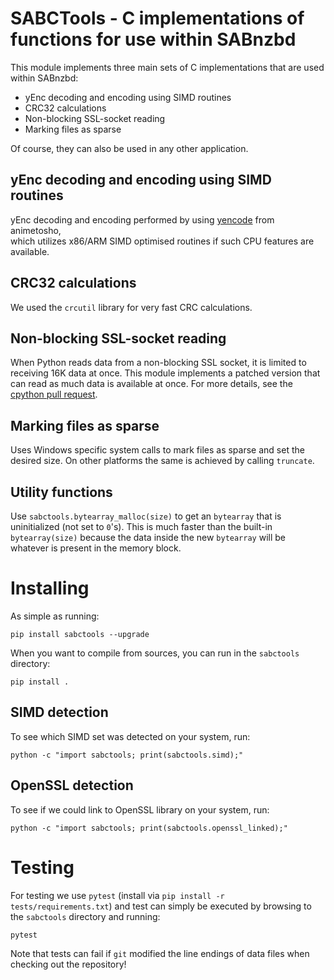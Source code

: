 
SABCTools - C implementations of functions for use within SABnzbd  
===============================  
  
This module implements three main sets of C implementations that are used within SABnzbd:   
* yEnc decoding and encoding using SIMD routines  
* CRC32 calculations  
* Non-blocking SSL-socket reading  
* Marking files as sparse

Of course, they can also be used in any other application.

## yEnc decoding and encoding using SIMD routines
yEnc decoding and encoding performed by using [yencode](https://github.com/animetosho/node-yencode) from animetosho,   
which utilizes x86/ARM SIMD optimised routines if such CPU features are available.  
  
## CRC32 calculations
We used the `crcutil` library for very fast CRC calculations.

## Non-blocking SSL-socket reading  
When Python reads data from a non-blocking SSL socket, it is limited to receiving 16K data at once. This module implements a patched version that can read as much data is available at once.
For more details, see the [cpython pull request](https://github.com/python/cpython/pull/31492).

## Marking files as sparse
Uses Windows specific system calls to mark files as sparse and set the desired size.
On other platforms the same is achieved by calling `truncate`.

## Utility functions
Use `sabctools.bytearray_malloc(size)` to get an `bytearray` that is uninitialized (not set to `0`'s). 
This is much faster than the built-in `bytearray(size)` because the data inside the new `bytearray` will be whatever is present in the memory block.
  
# Installing  
  
As simple as running:  
```  
pip install sabctools --upgrade  
```  
When you want to compile from sources, you can run in the `sabctools` directory:  
```  
pip install .  
```  

## SIMD detection  

To see which SIMD set was detected on your system, run:  
```  
python -c "import sabctools; print(sabctools.simd);"  
```  
  
## OpenSSL detection  

To see if we could link to OpenSSL library on your system, run:  
```  
python -c "import sabctools; print(sabctools.openssl_linked);"  
```  

# Testing  
  
For testing we use `pytest` (install via `pip install -r tests/requirements.txt`) and test can simply be executed by browsing to the `sabctools` directory and running:  
```  
pytest  
```  
Note that tests can fail if `git` modified the line endings of data files when checking out the repository!  